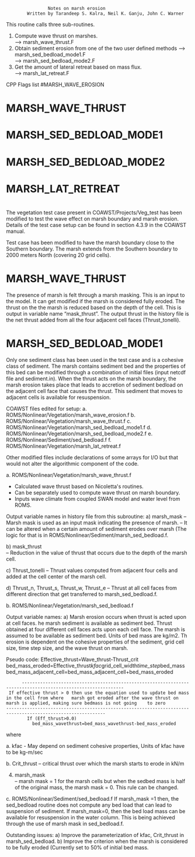 					Notes on marsh erosion
			Written by Tarandeep S. Kalra, Neil K. Ganju, John C. Warner 

This routine calls three sub-routines.                              
 1. Compute wave thrust on marshes.                                 
    --> marsh_wave_thrust.F                                         
 2. Obtain sediment erosion from one of the two user defined methods
    --> marsh_sed_bedload_mode1.F                                   
    --> marsh_sed_bedload_mode2.F                                   
 3. Get the amount of lateral retreat based on mass flux.           
    --> marsh_lat_retreat.F                                         

CPP Flags list
#MARSH_WAVE_EROSION
# MARSH_WAVE_THRUST
# MARSH_SED_BEDLOAD_MODE1
# MARSH_SED_BEDLOAD_MODE2
# MARSH_LAT_RETREAT
#

The vegetation test case present in COAWST/Projects/Veg_test has been modified to test the wave effect on marsh boundary and marsh erosion. Details of the test case setup can be found in section 4.3.9 in the COAWST manual. 

Test case has been modified to have the marsh boundary close to the Southern boundary. The marsh extends from the Southern boundary to 2000 meters North (covering 20 grid cells).  

# MARSH_WAVE_THRUST 
The presence of marsh is felt through a marsh masking. This is an input to the model. It can get modified if the marsh is considered fully eroded. The thrust on the the marsh is reduced based on the depth of the cell. This is output in variable name “mask_thrust”. The output thrust in the history file is the net thrust added from all the four adjacent cell faces (Thrust_tonelli).

# MARSH_SED_BEDLOAD_MODE1
Only one sediment class has been used in the test case and is a cohesive class of sediment. The marsh  contains sediment bed and the properties of this bed can be modified through a combination of initial files (input netcdf file and sediment.in). When the thrust acts on the marsh boundary, the marsh erosion takes place that leads to accretion of sediment bedload on the adjacent cell face that causes the thrust. This sediment that moves to adjacent cells is available for resuspension. 

COAWST files edited for setup: 
a. ROMS/Nonlinear/Vegetation/marsh_wave_erosion.f
b. ROMS/Nonlinear/Vegetation/marsh_wave_thrust.f
c. ROMS/Nonlinear/Vegetation/marsh_sed_bedload_mode1.f
d. ROMS/Nonlinear/Vegetation/marsh_sed_bedload_mode2.f
e. ROMS/Nonlinear/Sediment/sed_bedload.f
f. ROMS/Nonlinear/Vegetation/marsh_lat_retreat.f

Other modified files include declarations of some arrays for I/O but that would not alter the algorithmic component of the code. 

 
a. ROMS/Nonlinear/Vegetation/marsh_wave_thrust.f
- Calculated wave thrust based on Nicoletta's routines.
- Can be separately used to compute wave thrust on marsh boundary.  
- Inputs wave climate from coupled SWAN model and water level from ROMS.

Output variable names in history file from this subroutine:
a) marsh_mask 
– Marsh mask is used as an input mask indicating the presence of marsh.
– It can be altered when a certain amount of sediment erodes over marsh (The logic for that is in ROMS/Nonlinear/Sediment/marsh_sed_bedload.f.

b)  mask_thrust                   
– Reduction in the value of thrust that occurs due to the depth of the marsh cell. 


c) Thrust_tonelli
– Thrust values computed from adjacent four cells and added at the cell center of the marsh cell. 

d) Thrust_n, Thrust_s, Thrust_w, Thrust_e
– Thrust at all cell faces from different direction that get transferred to marsh_sed_bedload.f.

b. ROMS/Nonlinear/Vegetation/marsh_sed_bedload.f

Output variable names:
a) Marsh erosion occurs when thrust is acted upon at cell faces. he marsh sediment is available as sediment bed. Thrust obtained at four different cell faces acts upon each cell face. The marsh is assumed to be available as sediment bed. Units of bed mass are kg/m2. Th erosion is dependent on the cohesive properties of the sediment, grid cell size, time step size, and the wave thrust on marsh. 

Pseudo code: 
            Effective_thrust=Wave_thrust-Thrust_crit 
            bed_mass_eroded=Effective_thrust*kfac*grid_cell_width*time_step*bed_mass
            bed_mass_adjacent_cell=bed_mass_adjacent_cell+bed_mass_eroded
         
          -------------------------------------------------------------------------------------------------------------
	 If effective thrust > 0 then use the equation used to update bed mass in the cell from where 	marsh got eroded after the wave thrust on marsh is applied, making sure bedmass is not going 	to zero
	------------------------------------------------------------------------------------------------------------
            If (Eff_thrust>0.0)
              bed_mass_wavethrust=bed_mass_wavethrust-bed_mass_eroded

where

a. kfac - May depend on sediment cohesive properties, Units of kfac have to be kg-m/sec 

b. Crit_thrust – critical thrust over which the marsh starts to erode in kN/m

4. marsh_mask  
– marsh mask = 1 for the marsh cells but when the sedbed mass is half of the original mass, the marsh mask = 0. This rule can be changed.


c. ROMS/Nonlinear/Sediment/sed_bedload.f
If marsh_mask =1 then, the sed_bedload routine does not compute any bed load that can lead to suspension of sediment. If marsh_mask=0, then the bed load mass can be available for resuspension in the water column. This is being achieved through the use of marsh mask in sed_bedload.f. 
 




Outstanding issues:
a) Improve the parameterization of kfac, Crit_thrust in marsh_sed_bedload.
b) Improve the criterion when the marsh is considered to be fully eroded (Currently set to 50% of initial bed mass.   
